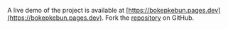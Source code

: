 A live demo of the project is available at [https://bokepkebun.pages.dev](https://bokepkebun.pages.dev).
Fork the [repository](https://github.com/eigomail) on GitHub.